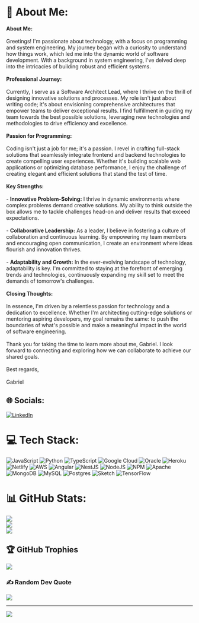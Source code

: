 # 💫 About Me:
**About Me:**<br><br>Greetings! I'm passionate about technology, with a focus on programming and system engineering. My journey began with a curiosity to understand how things work, which led me into the dynamic world of software development. With a background in system engineering, I've delved deep into the intricacies of building robust and efficient systems.<br><br>**Professional Journey:**<br><br>Currently, I serve as a Software Architect Lead, where I thrive on the thrill of designing innovative solutions and processes. My role isn't just about writing code; it's about envisioning comprehensive architectures that empower teams to deliver exceptional results. I find fulfillment in guiding my team towards the best possible solutions, leveraging new technologies and methodologies to drive efficiency and excellence.<br><br>**Passion for Programming:**<br><br>Coding isn't just a job for me; it's a passion. I revel in crafting full-stack solutions that seamlessly integrate frontend and backend technologies to create compelling user experiences. Whether it's building scalable web applications or optimizing database performance, I enjoy the challenge of creating elegant and efficient solutions that stand the test of time.<br><br>**Key Strengths:**<br><br>- **Innovative Problem-Solving:** I thrive in dynamic environments where complex problems demand creative solutions. My ability to think outside the box allows me to tackle challenges head-on and deliver results that exceed expectations.<br><br>- **Collaborative Leadership:** As a leader, I believe in fostering a culture of collaboration and continuous learning. By empowering my team members and encouraging open communication, I create an environment where ideas flourish and innovation thrives.<br><br>- **Adaptability and Growth:** In the ever-evolving landscape of technology, adaptability is key. I'm committed to staying at the forefront of emerging trends and technologies, continuously expanding my skill set to meet the demands of tomorrow's challenges.<br><br>**Closing Thoughts:**<br><br>In essence, I'm driven by a relentless passion for technology and a dedication to excellence. Whether I'm architecting cutting-edge solutions or mentoring aspiring developers, my goal remains the same: to push the boundaries of what's possible and make a meaningful impact in the world of software engineering.<br><br>Thank you for taking the time to learn more about me, Gabriel. I look forward to connecting and exploring how we can collaborate to achieve our shared goals.<br><br>Best regards,<br><br>Gabriel


## 🌐 Socials:
[![LinkedIn](https://img.shields.io/badge/LinkedIn-%230077B5.svg?logo=linkedin&logoColor=white)](https://linkedin.com/in/linkedin.com/in/gabrieljzapata) 

# 💻 Tech Stack:
![JavaScript](https://img.shields.io/badge/javascript-%23323330.svg?style=for-the-badge&logo=javascript&logoColor=%23F7DF1E) ![Python](https://img.shields.io/badge/python-3670A0?style=for-the-badge&logo=python&logoColor=ffdd54) ![TypeScript](https://img.shields.io/badge/typescript-%23007ACC.svg?style=for-the-badge&logo=typescript&logoColor=white) ![Google Cloud](https://img.shields.io/badge/GoogleCloud-%234285F4.svg?style=for-the-badge&logo=google-cloud&logoColor=white) ![Oracle](https://img.shields.io/badge/Oracle-F80000?style=for-the-badge&logo=oracle&logoColor=white) ![Heroku](https://img.shields.io/badge/heroku-%23430098.svg?style=for-the-badge&logo=heroku&logoColor=white) ![Netlify](https://img.shields.io/badge/netlify-%23000000.svg?style=for-the-badge&logo=netlify&logoColor=#00C7B7) ![AWS](https://img.shields.io/badge/AWS-%23FF9900.svg?style=for-the-badge&logo=amazon-aws&logoColor=white) ![Angular](https://img.shields.io/badge/angular-%23DD0031.svg?style=for-the-badge&logo=angular&logoColor=white) ![NestJS](https://img.shields.io/badge/nestjs-%23E0234E.svg?style=for-the-badge&logo=nestjs&logoColor=white) ![NodeJS](https://img.shields.io/badge/node.js-6DA55F?style=for-the-badge&logo=node.js&logoColor=white) ![NPM](https://img.shields.io/badge/NPM-%23CB3837.svg?style=for-the-badge&logo=npm&logoColor=white) ![Apache](https://img.shields.io/badge/apache-%23D42029.svg?style=for-the-badge&logo=apache&logoColor=white) ![MongoDB](https://img.shields.io/badge/MongoDB-%234ea94b.svg?style=for-the-badge&logo=mongodb&logoColor=white) ![MySQL](https://img.shields.io/badge/mysql-%2300000f.svg?style=for-the-badge&logo=mysql&logoColor=white) ![Postgres](https://img.shields.io/badge/postgres-%23316192.svg?style=for-the-badge&logo=postgresql&logoColor=white) ![Sketch](https://img.shields.io/badge/Sketch-FFB387?style=for-the-badge&logo=sketch&logoColor=black) ![TensorFlow](https://img.shields.io/badge/TensorFlow-%23FF6F00.svg?style=for-the-badge&logo=TensorFlow&logoColor=white)
# 📊 GitHub Stats:
![](https://github-readme-stats.vercel.app/api?username=gzapataz&theme=dark&hide_border=false&include_all_commits=false&count_private=false)<br/>
![](https://github-readme-streak-stats.herokuapp.com/?user=gzapataz&theme=dark&hide_border=false)<br/>
![](https://github-readme-stats.vercel.app/api/top-langs/?username=gzapataz&theme=dark&hide_border=false&include_all_commits=false&count_private=false&layout=compact)

## 🏆 GitHub Trophies
![](https://github-profile-trophy.vercel.app/?username=gzapataz&theme=radical&no-frame=false&no-bg=true&margin-w=4)

### ✍️ Random Dev Quote
![](https://quotes-github-readme.vercel.app/api?type=horizontal&theme=radical)

---
[![](https://visitcount.itsvg.in/api?id=gzapataz&icon=0&color=0)](https://visitcount.itsvg.in)

<!-- Proudly created with GPRM ( https://gprm.itsvg.in ) -->
